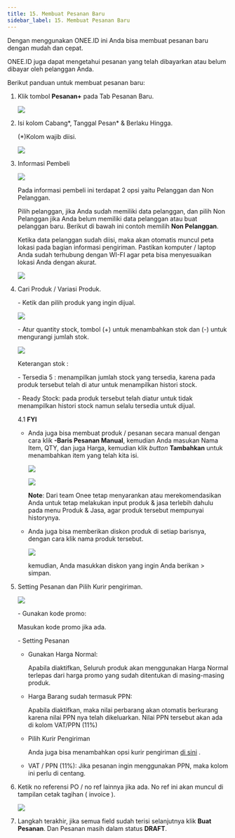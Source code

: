 ```yaml
---
title: 15. Membuat Pesanan Baru
sidebar_label: 15. Membuat Pesanan Baru
---
```

D﻿engan menggunakan ONEE.ID ini Anda bisa membuat pesanan baru dengan mudah dan cepat.

O﻿NEE.ID juga dapat mengetahui pesanan yang telah dibayarkan atau belum dibayar oleh pelanggan Anda. 

B﻿erikut panduan untuk membuat pesanan baru:

1. K﻿lik tombol **Pesanan+** pada Tab Pesanan Baru.

   ![](/img/15.-tombol-tambah-pesanan.png)
2. Isi kolom Cabang\*, Tanggal Pesan\* & Berlaku Hingga.

   (*)Kolom wajib diisi.

   ![](/img/15.1-daftar-pesanan-isi-kolom-cabang-dan-tanggal.png)
3. I﻿nformasi Pembeli

   ![](/img/15.2-daftar-pesanan-informasi-pembeli.png)

   P﻿ada informasi pembeli ini terdapat 2 opsi yaitu Pelanggan dan Non Pelanggan.

   P﻿ilih pelanggan, jika Anda sudah memiliki data pelanggan, dan pilih Non Pelanggan jika Anda belum memiliki data pelanggan atau buat pelanggan baru. Berikut di bawah ini contoh memilih **Non Pelanggan**.

   Ketika data pelanggan sudah diisi, maka akan otomatis muncul peta lokasi pada bagian informasi pengiriman.  Pastikan komputer / laptop Anda sudah terhubung dengan WI-FI agar peta bisa menyesuaikan lokasi Anda dengan akurat.

   ![](/img/15.-buat-pesanan_field-informasi-pembeli-pengiriman_update.png)
4. C﻿ari Produk / Variasi Produk.

   \- Ketik dan pilih produk yang ingin dijual.

   ![](/img/15.4-daftar-pesanan-input-produk-yang-ingin-dijual.png)

   \-﻿ Atur quantity stock, tombol (+) untuk menambahkan stok dan (-) untuk mengurangi jumlah stok.

   ![](/img/15.5-daftar-pesanan-atur-qty-yg-ingin-dijual.png)

   K﻿eterangan stok : 

   \- Tersedia 5 : menampilkan jumlah stock yang tersedia, karena pada produk tersebut telah di atur untuk menampilkan histori stock.

   \-﻿ Ready Stock: pada produk tersebut telah diatur untuk tidak menampilkan histori stock namun selalu tersedia untuk dijual.

   4﻿.1 **FYI**

   * Anda juga bisa membuat produk / pesanan secara manual dengan cara klik **\-Baris Pesanan Manual**, kemudian Anda masukan Nama Item, QTY, dan juga Harga, kemudian klik *button* **Tambahkan** untuk menambahkan item yang telah kita isi. 

     ![](/img/15.-buat-pesanan-baris-pesanan-or-produk-manual-.png)

     ![](/img/15.-buat-pesanan-menambahkan-item-pesanan-or-produk-manual-.png)

     **Note**: Dari team Onee tetap menyarankan atau merekomendasikan Anda untuk tetap melakukan input produk & jasa terlebih dahulu pada menu Produk & Jasa, agar produk tersebut mempunyai historynya.
   * A﻿nda juga bisa memberikan diskon produk di setiap barisnya, dengan cara klik nama produk tersebut.

     ![](/img/15.-tambahkan-diskon-produk-perbaris.png)

     k﻿emudian, Anda masukkan diskon yang ingin Anda berikan > simpan.
5. S﻿etting Pesanan dan Pilih Kurir pengiriman.

   ![](/img/15.-buat-pesanan-setting-pesanan-pilih-kurir-pengiriman-_-ppn.png)

   \- Gunakan kode promo﻿:

     M﻿asukan kode promo jika ada.  

   \- S﻿etting Pesanan

   * G﻿unakan Harga Normal:

     Apabila diaktifkan, Seluruh produk akan menggunakan Harga Normal terlepas dari harga promo yang sudah ditentukan di masing-masing produk.
   * H﻿arga Barang sudah termasuk PPN:

     A﻿pabila diaktifkan, maka nilai perbarang akan otomatis berkurang karena nilai PPN nya telah dikeluarkan. Nilai PPN tersebut akan ada di kolom VAT/PPN (11%)
   * P﻿ilih Kurir Pengiriman

     A﻿nda juga bisa menambahkan opsi kurir pengiriman [di sini](https://onee.netlify.app/dashboard/integrasi-kurir-pengiriman) .
   * V﻿AT / PPN (11%): Jika pesanan ingin menggunakan PPN, maka kolom ini perlu di centang. 
6. K﻿etik no referensi PO / no ref lainnya jika ada. No ref ini akan muncul di tampilan cetak tagihan ( invoice ).

   ![](/img/15.-buat-pesanan-baris-note.png)
7. L﻿angkah terakhir, jika semua field sudah terisi selanjutnya klik **Buat Pesanan**. Dan Pesanan masih dalam status **DRAFT**.